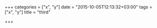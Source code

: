 +++
categories = ["x", "y"]
date = "2015-10-05T12:13:32+03:00"
tags = ["x", "y"]
title = "third"

+++

